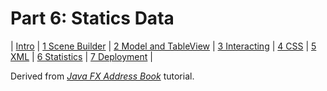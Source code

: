 # Part 6: Statics Data

| [Intro](../README.md)
| [1 Scene Builder](part1.md)
| [2 Model and TableView](part2.md)
| [3 Interacting](part3.md)
| [4 CSS](part4.md)
| [5 XML](part5.md)
| [6 Statistics](part6.md)
| [7 Deployment](part7.md)
|

Derived from [_Java FX Address Book_](https://code.makery.ch/library/javafx-tutorial/) tutorial.
